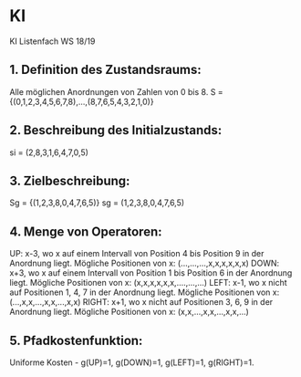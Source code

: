 # KI
KI Listenfach WS 18/19

## 1. Definition des Zustandsraums:
Alle möglichen Anordnungen von Zahlen von 0 bis 8.
S = {(0,1,2,3,4,5,6,7,8),...,(8,7,6,5,4,3,2,1,0)}
  
## 2. Beschreibung des Initialzustands:
si = (2,8,3,1,6,4,7,0,5)

## 3. Zielbeschreibung:
Sg = {(1,2,3,8,0,4,7,6,5)}
sg = (1,2,3,8,0,4,7,6,5)

## 4. Menge von Operatoren:
UP: x-3, wo x auf einem Intervall von Position 4 bis Position 9 in der Anordnung liegt. Mögliche Positionen von x: (...,...,...,x,x,x,x,x,x)
DOWN: x+3, wo x auf einem Intervall von Position 1 bis Position 6 in der Anordnung liegt. Mögliche Positionen von x: (x,x,x,x,x,x,....,...,...)
LEFT: x-1, wo x nicht auf Positionen 1, 4, 7 in der Anordnung liegt. Mögliche Positionen von x: (...,x,x,...,x,x,...,x,x)
RIGHT: x+1, wo x nicht auf Positionen 3, 6, 9 in der Anordnung liegt. Mögliche Positionen von x: (x,x,...,x,x,...,x,x,...)

## 5. Pfadkostenfunktion:
Uniforme Kosten - g(UP)=1, g(DOWN)=1, g(LEFT)=1, g(RIGHT)=1.
